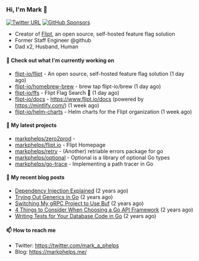 ### Hi, I'm Mark 👋

[![Twitter URL](https://img.shields.io/twitter/url?label=Follow%20Me&url=https%3A%2F%2Ftwitter.com%2Fmark_a_phelps)](https://twitter.com/mark_a_phelps)
[![GitHub Sponsors](https://img.shields.io/github/sponsors/markphelps?logo=github&style=social)](https://github.com/sponsors/markphelps)

* Creator of [Flipt](https://github.com/markphelps/flipt), an open source, self-hosted feature flag solution
* Former Staff Engineer @github
* Dad x2, Husband, Human

#### 👷 Check out what I'm currently working on

- [flipt-io/flipt](https://github.com/flipt-io/flipt) - An open source, self-hosted feature flag solution (1 day ago)
- [flipt-io/homebrew-brew](https://github.com/flipt-io/homebrew-brew) - brew tap flipt-io/brew (1 day ago)
- [flipt-io/ffs](https://github.com/flipt-io/ffs) - Flipt Flag Search 🏁 (1 day ago)
- [flipt-io/docs](https://github.com/flipt-io/docs) - https://www.flipt.io/docs (powered by https://mintlify.com/) (1 week ago)
- [flipt-io/helm-charts](https://github.com/flipt-io/helm-charts) - Helm charts for the Flipt organization (1 week ago)

#### 🌱 My latest projects

- [markphelps/zero2prod](https://github.com/markphelps/zero2prod) - 
- [markphelps/flipt.io](https://github.com/markphelps/flipt.io) - Flipt Homepage
- [markphelps/retry](https://github.com/markphelps/retry) - (Another) retriable errors package for go
- [markphelps/optional](https://github.com/markphelps/optional) - Optional is a library of optional Go types
- [markphelps/go-trace](https://github.com/markphelps/go-trace) - Implementing a path tracer in Go

#### 📜 My recent blog posts

- [Dependency Injection Explained](https://markphelps.me/posts/dependency-injection-explained/) (2 years ago)
- [Trying Out Generics in Go](https://markphelps.me/posts/trying-out-generics-in-go/) (2 years ago)
- [Switching My gRPC Project to Use Buf](https://markphelps.me/posts/switching-my-grpc-project-to-use-buf/) (2 years ago)
- [4 Things to Consider When Choosing a Go API Framework](https://markphelps.me/posts/4-things-to-consider-when-choosing-a-go-api-framework/) (2 years ago)
- [Writing Tests for Your Database Code in Go](https://markphelps.me/posts/writing-tests-for-your-database-code-in-go/) (2 years ago)

#### 📫 How to reach me

- Twitter: https://twitter.com/mark_a_phelps
- Blog: https://markphelps.me/

